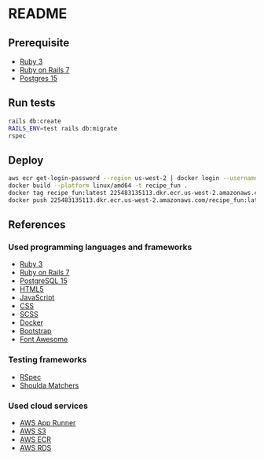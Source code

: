 # README

## Prerequisite

- [Ruby 3](https://www.ruby-lang.org/en/)
- [Ruby on Rails 7](https://rubyonrails.org/)
- [Postgres 15](https://postgresapp.com/)

## Run tests

```bash
rails db:create
RAILS_ENV=test rails db:migrate
rspec
```

## Deploy

```bash
aws ecr get-login-password --region us-west-2 | docker login --username AWS --password-stdin 225483135113.dkr.ecr.us-west-2.amazonaws.com
docker build --platform linux/amd64 -t recipe_fun .
docker tag recipe_fun:latest 225483135113.dkr.ecr.us-west-2.amazonaws.com/recipe_fun:latest
docker push 225483135113.dkr.ecr.us-west-2.amazonaws.com/recipe_fun:latest
```

## References

### Used programming languages and frameworks

- [Ruby 3](https://www.ruby-lang.org/)
- [Ruby on Rails 7](https://rubyonrails.org/)
- [PostgreSQL 15](https://www.postgresql.org/)
- [HTML5](https://developer.mozilla.org/en-US/docs/Web/HTML)
- [JavaScript](https://developer.mozilla.org/en-US/docs/Web/JavaScript)
- [CSS](https://developer.mozilla.org/en-US/docs/Web/CSS)
- [SCSS](https://sass-lang.com/)
- [Docker](https://www.docker.com/)
- [Bootstrap](https://getbootstrap.com/)
- [Font Awesome](https://fontawesome.com/)

### Testing frameworks

- [RSpec](https://rspec.info/)
- [Shoulda Matchers](https://matchers.shoulda.io/)

### Used cloud services

- [AWS App Runner](https://aws.amazon.com/apprunner/)
- [AWS S3](https://aws.amazon.com/s3/)
- [AWS ECR](https://aws.amazon.com/ecr/)
- [AWS RDS](https://aws.amazon.com/rds/)
